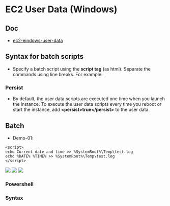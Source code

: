 # EC2 User Data (Windows)

## Doc
* [ec2-eindows-user-data](https://docs.aws.amazon.com/AWSEC2/latest/WindowsGuide/ec2-windows-user-data.html)

## Syntax for batch scripts
* Specify a batch script using the **script tag** (as html). Separate the commands using line breaks. For example:
### Persist
* By default, the user data scripts are executed one time when you launch the instance.
  To execute the user data scripts every time you reboot or start the instance,
  add **\<persist\>true\</persist\>** to the user data.

## Batch
* Demo-01:

````batch
<script>
echo Current date and time >> %SystemRoot%\Temp\test.log
echo %DATE% %TIME% >> %SystemRoot%\Temp\test.log
</script>
````
[<img src="https://i.imgur.com/5QdUup3.png">](https://i.imgur.com/5QdUup3.png)
[<img src="https://i.imgur.com/otG8DvD.png">](https://i.imgur.com/otG8DvD.png)
[<img src="https://i.imgur.com/9JjJN60.png">](https://i.imgur.com/9JjJN60.png)



### Powershell
### Syntax
